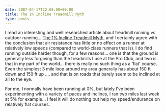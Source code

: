 ```yaml
---
date: 2007-04-17T22:08:00+00:00
title: The 1% Incline Treadmill Myth
type: posts
---
```

I read an interesting and well researched article about treadmill running vs. outdoor running... [The 1% Incline Treadmill Myth](http://mysite.verizon.net/jim2wr/id110.html), and I certainly agree with the conclusion that air resistance has little or no effect on a runner at relatively low speeds (compared to world-class runners that is). I do find running outside harder though, for a few reasons... one is that the ground is generally less forgiving than the treadmills I use at the Pro Club, and two is that in my part of the world... there is really no such thing as a &#8216;flat' course. Even the simplest 3 mile loop around my area generally has about 150 ft down and 150 ft up .... and that is on roads that barely seem to be inclined at all to the eye.

For me, I normally have been running at 0%, but lately I've been experimenting with a variety of paces and inclines, I ran two miles last week at 5% for example... I feel it will do nothing but help my speed/endurance on relatively flat courses.
